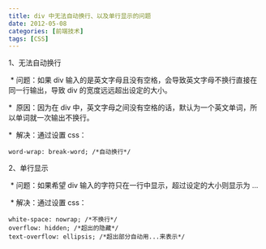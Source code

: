 ```yaml
---
title: div 中无法自动换行、以及单行显示的问题
date: 2012-05-08
categories: [前端技术]
tags: [CSS]
---
```


1、无法自动换行

 \* 问题：如果 div
输入的是英文字母且没有空格，会导致英文字母不换行直接在同一行输出，导致 div
的宽度远远超出设定的大小。

 \*  原因：因为在 div
中，英文字母之间没有空格的话，默认为一个英文单词，所以单词就一次输出不换行。

 \*  解决：通过设置 css：
```
word-wrap: break-word; /*自动换行*/
```

2、单行显示

 \* 问题：如果希望 div 输入的字符只在一行中显示，超过设定的大小则显示为
...


 \* 解决：通过设置 css：
```
white-space: nowrap; /*不换行*/
overflow: hidden; /*超出的隐藏*/
text-overflow: ellipsis; /*超出部分自动用...来表示*/
```
